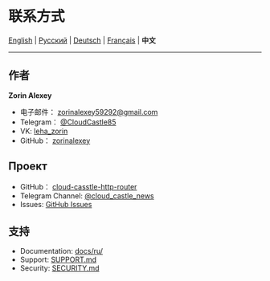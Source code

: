 # 联系方式

[English](../en/CONTACTS.md) | [Русский](../../CONTACTS.md) | [Deutsch](../de/CONTACTS.md) | [Français](../fr/CONTACTS.md) | **中文**

---


## 作者

**Zorin Alexey**

- 电子邮件： zorinalexey59292@gmail.com
- Telegram： [@CloudCastle85](https://t.me/CloudCastle85)
- VK: [leha_zorin](https://vk.com/leha_zorin)
- GitHub： [zorinalexey](https://github.com/zorinalexey)

## Проект

- GitHub： [cloud-casstle-http-router](https://github.com/zorinalexey/cloud-casstle-http-router)
- Telegram Channel: [@cloud_castle_news](https://t.me/cloud_castle_news)
- Issues: [GitHub Issues](https://github.com/zorinalexey/cloud-casstle-http-router/issues)

## 支持

- Documentation: [docs/ru/](docs/ru/)
- Support: [SUPPORT.md](SUPPORT.md)
- Security: [SECURITY.md](SECURITY.md)
